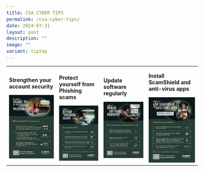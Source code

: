 ```yaml
---
title: CSA CYBER TIPS
permalink: /csa-cyber-tips/
date: 2024-07-31
layout: post
description: ""
image: ""
variant: tiptap
---
```

<table style="minWidth: 100px">
<colgroup>
<col>
<col>
<col>
<col>
</colgroup>
<tbody>
<tr>
<td rowspan="1" colspan="1">
<p><strong>Strengthen your account security</strong>
</p><a class="isomer-image-wrapper" href="/files/CSA%20Cyber%20Tips/CSA_Cyber_Tips__1_.pdf"><img style="width: 100%" height="auto" width="100%" alt="" src="/images/Public Education Materials/CSA Cyber Tips/CSA_Cyber_Tip_1.jpg"></a>
</td>
<td rowspan="1" colspan="1">
<p><strong>Protect yourself from Phishing scams</strong>
</p><a class="isomer-image-wrapper" href="/files/CSA%20Cyber%20Tips/CSA_Cyber_Tips__2_.pdf"><img style="width: 100%" height="auto" width="100%" alt="" src="/images/Public Education Materials/CSA Cyber Tips/CSA_Cyber_Tip_2.jpg"></a>
</td>
<td rowspan="1" colspan="1">
<p><strong>Update software regularly</strong>
</p><a class="isomer-image-wrapper" href="/files/CSA%20Cyber%20Tips/CSA_Cyber_Tips__3_.pdf"><img style="width: 100%" height="auto" width="100%" alt="" src="/images/Public Education Materials/CSA Cyber Tips/CSA_Cyber_Tip_3.jpg"></a>
</td>
<td rowspan="1" colspan="1">
<p><strong>Install ScamShield and anti-virus apps</strong>
</p><a class="isomer-image-wrapper" href="/files/CSA%20Cyber%20Tips/CSA_Cyber_Tips__4_.pdf"><img style="width: 100%" height="auto" width="100%" alt="" src="/images/Public Education Materials/CSA Cyber Tips/CSA_Cyber_Tip_4.jpg"></a>
</td>
</tr>
</tbody>
</table>
<p></p>